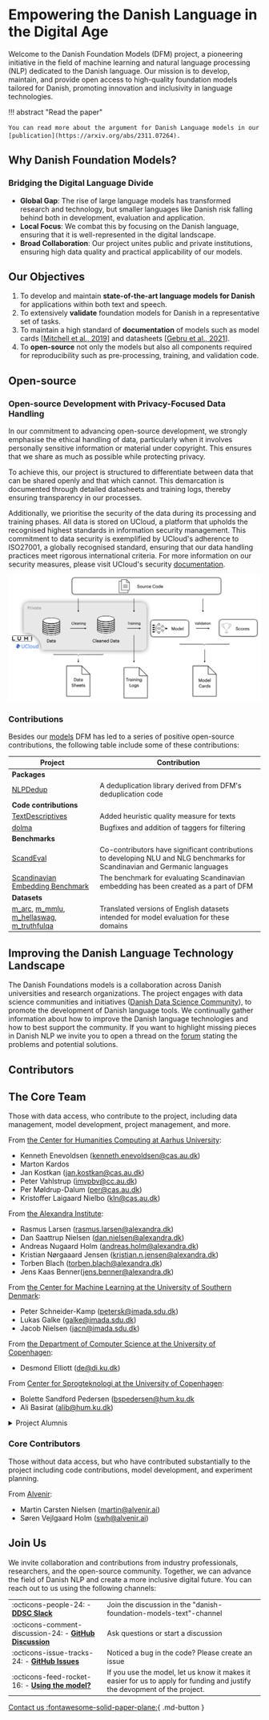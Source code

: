 # Empowering the Danish Language in the Digital Age

Welcome to the Danish Foundation Models (DFM) project, a pioneering initiative in the field of machine learning and natural language processing (NLP) dedicated to the Danish language. Our mission is to develop, maintain, and provide open access to high-quality foundation models tailored for Danish, promoting innovation and inclusivity in language technologies.

!!! abstract "Read the paper"

    You can read more about the argument for Danish Language models in our [publication](https://arxiv.org/abs/2311.07264).

## Why Danish Foundation Models?

### Bridging the Digital Language Divide

- **Global Gap**: The rise of large language models has transformed research and technology, but smaller languages like Danish risk falling behind both in development, evaluation and application.
- **Local Focus**: We combat this by focusing on the Danish language, ensuring that it is well-represented in the digital landscape.
- **Broad Collaboration**: Our project unites public and private institutions, ensuring high data quality and practical applicability of our models.

## Our Objectives

1. To develop and maintain **state-of-the-art language models for Danish** for applications within both text and speech.
2. To extensively **validate** foundation models for Danish in a representative set of tasks.
3. To maintain a high standard of **documentation** of models such as model cards \[[Mitchell et al., 2019](https://arxiv.org/abs/1810.03993)\] and datasheets \[[Gebru et al., 2021](https://cacm.acm.org/magazines/2021/12/256932-datasheets-for-datasets/abstract)\].
4. To **open-source** not only the models but also all components required for reproducibility such as pre-processing, training, and validation code.



## Open-source

###  Open-source Development with Privacy-Focused Data Handling

In our commitment to advancing open-source development, we strongly emphasise the ethical handling of data, particularly when it involves personally sensitive information or material under copyright. This ensures that we share as much as possible while protecting privacy.

To achieve this, our project is structured to differentiate between data that can be shared openly and that which cannot. 
This demarcation is documented through detailed datasheets and training logs, thereby ensuring transparency in our processes.

Additionally, we prioritise the security of the data during its processing and training phases. All data is stored on UCloud, a platform that upholds the recognised highest standards in information security management. This commitment to data security is exemplified by UCloud's adherence to ISO27001, a globally recognised standard, ensuring that our data handling practices meet rigorous international criteria. For more information on our security measures, please visit UCloud's security [documentation](https://docs.cloud.sdu.dk/intro/security.html).

![](_static/structure.png)

### Contributions

Besides our [models](https://www.foundationmodels.dk/models/) DFM has led to a series of positive open-source contributions, the following table include some of these contributions:


| Project                                                                                                                                                                                                                                                                            | Contribution                                                                                        |
| ---------------------------------------------------------------------------------------------------------------------------------------------------------------------------------------------------------------------------------------------------------------------------------- | --------------------------------------------------------------------------------------------------- |
| **Packages**                                                                                                                                                                                                                                                                       |                                                                                                     |
| [NLPDedup](https://github.com/saattrupdan/NLPDedup)                                                                                                                                                                                                                                | A deduplication library derived from DFM's deduplication code                                       |
| **Code contributions**                                                                                                                                                                                                                                                             |                                                                                                     |
| [TextDescriptives](https://hlasse.github.io/TextDescriptives/)                                                                                                                                                                                                                     | Added heuristic quality measure for texts                                                           |
| [dolma](https://github.com/allenai/dolma)                                                                                                                                                                                                                                          | Bugfixes and addition of taggers for filtering                                                      |
| **Benchmarks**                                                                                                                                                                                                                                                                     |                                                                                                     |
| [ScandEval](https://scandeval.com)                                                                                                                                                                                                                                                 | Co-contributors have significant contributions to developing NLU and NLG benchmarks for Scandinavian and Germanic languages |
| [Scandinavian Embedding Benchmark](https://kennethenevoldsen.github.io/scandinavian-embedding-benchmark/)                                                                                                                                                                          | The benchmark for evaluating Scandinavian embedding has been created as a part of DFM               |
| **Datasets**                                                                                                                                                                                                                                                                       |                                                                                                     |
| [m_arc](https://huggingface.co/datasets/alexandrainst/m_arc), [m_mmlu](https://huggingface.co/datasets/alexandrainst/m_mmlu), [m_hellaswag](https://huggingface.co/datasets/alexandrainst/m_hellaswag), [m_truthfulqa](https://huggingface.co/datasets/alexandrainst/m_truthfulqa) | Translated versions of English datasets intended for model evaluation for these domains             |


<!-- 
temp. removed (see DDSC slack channel: NLP)

| [dagw_reddit_filtered_v1.0.0](https://huggingface.co/datasets/DDSC/dagw_reddit_filtered_v1.0.0)                        | A filtered version of the Danish Gigaword, including reddit   | 
| **Lexical Resources**                                                                                                  |                                                               |
| [Detailed Word Frequencies](https://huggingface.co/collections/chcaa/danish-word-frequencies-65ba3f61875c73327d1691b2) | Detailed word frequencies across domain and pos-tags          |

-->

## Improving the Danish Language Technology Landscape

The Danish Foundations models is a collaboration across Danish universities and research organizations. The project engages with data science communities and initiatives ([Danish Data Science Community](https://danskdatascience.dk/)), to promote the development of Danish language tools. We continually gather information about how to improve the Danish language technologies and how to best support the community. If you want to highlight missing pieces in Danish NLP we invite you to open a thread on the [forum](https://github.com/centre-for-humanities-computing/danish-foundation-models/discussions/categories/missing-pieces-for-danish-nlp) stating the problems and potential solutions.

## Contributors

## The Core Team
Those with data access, who contribute to the project, including data management, model development, project management, and more.

From [the Center for Humanities Computing at Aarhus University](https://chc.au.dk/):

  - Kenneth Enevoldsen ([kenneth.enevoldsen@cas.au.dk](mailto:kenneth.enevoldsen@cas.au.dk))
  - Marton Kardos
  - Jan Kostkan ([jan.kostkan@cas.au.dk](mailto:jan.kostkan@cas.au.dk))
  - Peter Vahlstrup ([imvpbv@cc.au.dk](mailto:imvpbv@cc.au.dk))
  - Per Møldrup-Dalum ([per@cas.au.dk](mailto:per@cas.au.dk))
  - Kristoffer Laigaard Nielbo ([kln@cas.au.dk](mailto:kln@cas.au.dk))

From [the Alexandra Institute](https://alexandra.dk/):

  - Rasmus Larsen ([rasmus.larsen@alexandra.dk](mailto:rasmus.larsen@alexandra.dk))
  - Dan Saattrup Nielsen ([dan.nielsen@alexandra.dk](mailto:dan.nielsen@alexandra.dk))
  - Andreas Nugaard Holm ([andreas.holm@alexandra.dk](mailto:andreas.holm@alexandra.dk))
  - Kristian Nørgaaard Jensen ([kristian.n.jensen@alexandra.dk](mailto:kristian.n.jensen@alexandra.dk))
  - Torben Blach ([torben.blach@alexandra.dk](mailto:torben.blach@alexandra.dk))
  - Jens Kaas Benner([jens.benner@alexandra.dk](mailto:jens.benner@alexandra.dk))

From [the Center for Machine Learning at the University of Southern Denmark](https://www.sdu.dk/en/forskning/machine-learning):

  - Peter Schneider-Kamp ([petersk@imada.sdu.dk](mailto:petersk@imada.sdu.dk))
  - Lukas Galke ([galke@imada.sdu.dk](mailto:galke@imada.sdu.dk))
  - Jacob Nielsen ([jacn@imada.sdu.dk](mailto:jacn@imada.sdu.dk))

From [the Department of Computer Science at the University of Copenhagen](https://di.ku.dk/):

  - Desmond Elliott ([de@di.ku.dk](mailto:de@di.ku.dk))

From [Center for Sprogteknologi at the University of Copenhagen](https://cst.ku.dk):

  - Bolette Sandford Pedersen ([bspedersen@hum.ku.dk]((mailto:bspedersen@hum.ku.dk))
  - Ali Basirat ([alib@hum.ku.dk](mailto:alib@hum.ku.dk))

<details>
<summary>Project Alumnis</summary>
<br>

Lasse Hansen, Martin Bernstorff, Tao Tang

</details>


### Core Contributors
Those without data access, but who have contributed substantially to the project including code contributions, model development, and experiment planning.

From [Alvenir](https://www.alvenir.ai/):

  - Martin Carsten Nielsen ([martin@alvenir.ai](martin@alvenir.ai))
  - Søren Vejlgaard Holm ([swh@alvenir.ai](swh@alvenir.ai))

## Join Us

We invite collaboration and contributions from industry professionals, researchers, and the open-source community. Together, we can advance the field of Danish NLP and create a more inclusive digital future. You can reach out to us using the following channels:


|                                                                                                                                                                         |                                                                                                                            |
| ----------------------------------------------------------------------------------------------------------------------------------------------------------------------- | -------------------------------------------------------------------------------------------------------------------------- |
| :octicons-people-24: - [**DDSC Slack**](https://join.slack.com/t/danskdatascie-o8m9638/shared_invite/zt-1jh2dwmj4-D_mjywfXERvVP75n9O0ykg)                               | Join the discussion in the "danish-foundation-models-text"-channel                                                         |
| :octicons-comment-discussion-24: -  [**GitHub Discussion**](https://github.com/centre-for-humanities-computing/danish-foundation-models/discussions)                    | Ask questions or start a discussion                                                                                        |
| :octicons-issue-tracks-24: - [**GitHub Issues**](https://github.com/centre-for-humanities-computing/danish-foundation-models/issues)                                    | Noticed a bug in the code? Please create an issue                                                                          |
| :octicons-feed-rocket-16: - [**Using the model?**](https://github.com/centre-for-humanities-computing/danish-foundation-models/discussions/categories/using-our-models) | If you use the model, let us know it makes it easier for us to apply for funding and justify the devopment of the project. |

[Contact us :fontawesome-solid-paper-plane:](mailto:kenneth.enevoldsen@cas.au.dk){ .md-button }
